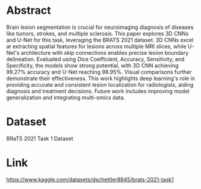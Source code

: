 # Abstract
Brain lesion segmentation is crucial for neuroimaging diagnosis of diseases like tumors, strokes, and multiple sclerosis. This paper explores 3D CNNs and U-Net for this task, leveraging the BRATS 2021 dataset. 3D CNNs excel at extracting spatial features for lesions across multiple MRI slices, while U-Net's architecture with skip connections enables precise lesion boundary delineation. Evaluated using Dice Coefficient, Accuracy, Sensitivity, and Specificity, the models show strong potential, with 3D CNN achieving 99.27% accuracy and U-Net reaching 98.95%. Visual comparisons further demonstrate their effectiveness. This work highlights deep learning's role in providing accurate and consistent lesion localization for radiologists, aiding diagnosis and treatment decisions. Future work includes improving model generalization and integrating multi-omics data.

# Dataset
BRaTS 2021 Task 1 Dataset

# Link
https://www.kaggle.com/datasets/dschettler8845/brats-2021-task1
